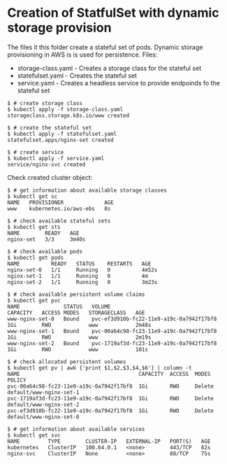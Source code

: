 # Creation of StatfulSet with dynamic storage provision
The files it this folder create a stateful set of pods. Dynamic storage provisioning in AWS is is used for persistence.
Files:
- storage-class.yaml - Creates a storage class for the stateful set
- statefulset.yaml - Creates the stateful set
- service.yaml - Creates a headless service to provide endpoinds fo the stateful set

```
$ # create storage class
$ kubectl apply -f storage-class.yaml
storageclass.storage.k8s.io/www created

$ # create the stateful set
$ kubectl apply -f statefulset.yaml
statefulset.apps/nginx-set created

$ # create service
$ kubectl apply -f service.yaml
service/nginx-svc created
```
Check created cluster object:
```
$ # get information about available storage classes
$ kubectl get sc
NAME   PROVISIONER             AGE
www    kubernetes.io/aws-ebs   8s

$ # check available stateful sets
$ kubectl get sts
NAME        READY   AGE
nginx-set   3/3     3m40s

$ # check available pods
$ kubectl get pods
NAME          READY   STATUS    RESTARTS   AGE
nginx-set-0   1/1     Running   0          4m52s
nginx-set-1   1/1     Running   0          4m
nginx-set-2   1/1     Running   0          3m23s

$ # check available persistent volume claims
$ kubectl get pvc
NAME              STATUS   VOLUME                                     CAPACITY   ACCESS MODES   STORAGECLASS   AGE
www-nginx-set-0   Bound    pvc-ef3d910b-fc22-11e9-a19c-0a7942f17bf8   1Gi        RWO            www            2m48s
www-nginx-set-1   Bound    pvc-00a64c98-fc23-11e9-a19c-0a7942f17bf8   1Gi        RWO            www            2m19s
www-nginx-set-2   Bound    pvc-1719af3d-fc23-11e9-a19c-0a7942f17bf8   1Gi        RWO            www            101s

$ # check allocated persistent volumes
$ kubectl get pv | awk {'print $1,$2,$3,$4,$6'} | column -t
NAME                                      CAPACITY  ACCESS  MODES   POLICY
pvc-00a64c98-fc23-11e9-a19c-0a7942f17bf8  1Gi       RWO     Delete  default/www-nginx-set-1
pvc-1719af3d-fc23-11e9-a19c-0a7942f17bf8  1Gi       RWO     Delete  default/www-nginx-set-2
pvc-ef3d910b-fc22-11e9-a19c-0a7942f17bf8  1Gi       RWO     Delete  default/www-nginx-set-0

$ # get information about available services
$ kubectl get svc
NAME         TYPE        CLUSTER-IP   EXTERNAL-IP   PORT(S)   AGE
kubernetes   ClusterIP   100.64.0.1   <none>        443/TCP   82s
nginx-svc    ClusterIP   None         <none>        80/TCP    75s
```
